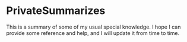 # PrivateSummarizes
This is a summary of some of my usual special knowledge. I hope I can provide some reference and help, and I will update it from time to time.
